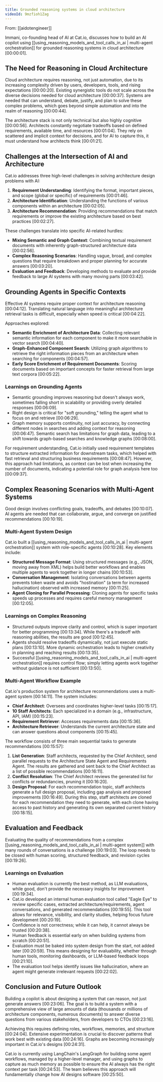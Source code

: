 ```yaml
---
title: Grounded reasoning systems in cloud architecture
videoId: 9mzfioh1Zag
---
```


From: [[aidotengineer]] <br/> 

Immani, co-founding head of AI at Cat.io, discusses how to build an AI copilot using [[using_reasoning_models_and_tool_calls_in_ai | multi-agent orchestration]] for grounded reasoning systems in cloud architecture <a class="yt-timestamp" data-t="00:00:01">[00:00:01]</a>.

## The Need for Reasoning in Cloud Architecture
Cloud architecture requires reasoning, not just automation, due to its increasing complexity driven by users, developers, tools, and rising expectations <a class="yt-timestamp" data-t="00:00:20">[00:00:20]</a>. Existing synergistic tools do not scale across the diverse decisions needed for cloud architecture <a class="yt-timestamp" data-t="00:00:37">[00:00:37]</a>. Systems are needed that can understand, debate, justify, and plan to solve these complex problems, which goes beyond simple automation and into the realm of reasoning <a class="yt-timestamp" data-t="00:00:44">[00:00:44]</a>.

The architecture stack is not only technical but also highly cognitive <a class="yt-timestamp" data-t="00:00:56">[00:00:56]</a>. Architects constantly negotiate tradeoffs based on defined requirements, available time, and resources <a class="yt-timestamp" data-t="00:01:04">[00:01:04]</a>. They rely on scattered and implicit context for decisions, and for AI to capture this, it must understand how architects think <a class="yt-timestamp" data-t="00:01:21">[00:01:21]</a>.

## Challenges at the Intersection of AI and Architecture
Cat.io addresses three high-level challenges in solving architecture design problems with AI:
1.  **Requirement Understanding**: Identifying the format, important pieces, and scope (global or specific) of requirements <a class="yt-timestamp" data-t="00:01:46">[00:01:46]</a>.
2.  **Architecture Identification**: Understanding the functions of various components within an architecture <a class="yt-timestamp" data-t="00:02:05">[00:02:05]</a>.
3.  **Architecture Recommendation**: Providing recommendations that match requirements or improve the existing architecture based on best practices <a class="yt-timestamp" data-t="00:02:27">[00:02:27]</a>.

These challenges translate into specific AI-related hurdles:
*   **Mixing Semantic and Graph Context**: Combining textual requirement documents with inherently graph-structured architecture data <a class="yt-timestamp" data-t="00:02:56">[00:02:56]</a>.
*   **Complex Reasoning Scenarios**: Handling vague, broad, and complex questions that require breakdown and proper planning for accurate answers <a class="yt-timestamp" data-t="00:03:20">[00:03:20]</a>.
*   **Evaluation and Feedback**: Developing methods to evaluate and provide feedback to large AI systems with many moving parts <a class="yt-timestamp" data-t="00:03:42">[00:03:42]</a>.

## Grounding Agents in Specific Contexts
Effective AI systems require proper context for architecture reasoning <a class="yt-timestamp" data-t="00:04:12">[00:04:12]</a>. Translating natural language into meaningful architecture retrieval tasks is difficult, especially when speed is critical <a class="yt-timestamp" data-t="00:04:22">[00:04:22]</a>.

Approaches explored:
*   **Semantic Enrichment of Architecture Data**: Collecting relevant semantic information for each component to make it more searchable in vector search <a class="yt-timestamp" data-t="00:04:40">[00:04:40]</a>.
*   **Graph-Enhanced Component Search**: Utilizing graph algorithms to retrieve the right information pieces from an architecture when searching for components <a class="yt-timestamp" data-t="00:04:57">[00:04:57]</a>.
*   **Early Score Enrichment of Requirement Documents**: Scoring documents based on important concepts for faster retrieval from large text corpora <a class="yt-timestamp" data-t="00:05:22">[00:05:22]</a>.

### Learnings on Grounding Agents
*   Semantic grounding improves reasoning but doesn't always work, sometimes falling short in scalability or providing overly detailed responses <a class="yt-timestamp" data-t="00:06:09">[00:06:09]</a>.
*   Right design is critical for "soft grounding," telling the agent what to focus on and retrieve <a class="yt-timestamp" data-t="00:06:29">[00:06:29]</a>.
*   Graph memory supports continuity, not just accuracy, by connecting different nodes in searches and adding context for reasoning <a class="yt-timestamp" data-t="00:06:47">[00:06:47]</a>. Semantic search has limitations for graph data, leading to a shift towards graph-based searches and knowledge graphs <a class="yt-timestamp" data-t="00:08:00">[00:08:00]</a>.

For requirement understanding, Cat.io initially used requirement templates to structure extracted information for downstream tasks, which helped with fast retrieval and structuring business requirements <a class="yt-timestamp" data-t="00:08:47">[00:08:47]</a>. However, this approach had limitations, as context can be lost when increasing the number of documents, indicating a potential role for graph analysis here too <a class="yt-timestamp" data-t="00:09:37">[00:09:37]</a>.

## Complex Reasoning Scenarios with Multi-Agent Systems
Good design involves conflicting goals, tradeoffs, and debates <a class="yt-timestamp" data-t="00:10:07">[00:10:07]</a>. AI agents are needed that can collaborate, argue, and converge on justified recommendations <a class="yt-timestamp" data-t="00:10:19">[00:10:19]</a>.

### Multi-Agent System Design
Cat.io built a [[using_reasoning_models_and_tool_calls_in_ai | multi-agent orchestration]] system with role-specific agents <a class="yt-timestamp" data-t="00:10:28">[00:10:28]</a>. Key elements include:
*   **Structured Message Format**: Using structured messages (e.g., JSON, moving away from XML) helps build better workflows and enables multiple agents to work together in longer chains <a class="yt-timestamp" data-t="00:10:53">[00:10:53]</a>.
*   **Conversation Management**: Isolating conversations between agents prevents token waste and avoids "hostination" (a term for increased hallucination) observed with increased memory <a class="yt-timestamp" data-t="00:11:25">[00:11:25]</a>.
*   **Agent Cloning for Parallel Processing**: Cloning agents for specific tasks speeds up processes and requires careful memory management <a class="yt-timestamp" data-t="00:12:05">[00:12:05]</a>.

### Learnings on Complex Reasoning
*   Structured outputs improve clarity and control, which is super important for better programming <a class="yt-timestamp" data-t="00:13:34">[00:13:34]</a>. While there's a tradeoff with reasoning abilities, the results are good <a class="yt-timestamp" data-t="00:12:45">[00:12:45]</a>.
*   Agents should resolve tradeoffs dynamically, not just execute static plans <a class="yt-timestamp" data-t="00:13:10">[00:13:10]</a>. More dynamic orchestration leads to higher creativity in planning and reaching results <a class="yt-timestamp" data-t="00:13:35">[00:13:35]</a>.
*   Successful [[using_reasoning_models_and_tool_calls_in_ai | multi-agent orchestration]] requires control flow; simply letting agents work together without guidance is not sufficient <a class="yt-timestamp" data-t="00:13:50">[00:13:50]</a>.

### Multi-Agent Workflow Example
Cat.io's production system for architecture recommendations uses a multi-agent system <a class="yt-timestamp" data-t="00:14:11">[00:14:11]</a>.
The system includes:
*   **Chief Architect**: Oversees and coordinates higher-level tasks <a class="yt-timestamp" data-t="00:15:17">[00:15:17]</a>.
*   **10 Staff Architects**: Each specialized in a domain (e.g., infrastructure, API, IAM) <a class="yt-timestamp" data-t="00:15:23">[00:15:23]</a>.
*   **Requirement Retriever**: Accesses requirements data <a class="yt-timestamp" data-t="00:15:36">[00:15:36]</a>.
*   **Architecture Retriever**: Understands the current architecture state and can answer questions about components <a class="yt-timestamp" data-t="00:15:45">[00:15:45]</a>.

The workflow consists of three main sequential tasks to generate recommendations <a class="yt-timestamp" data-t="00:15:57">[00:15:57]</a>:
1.  **List Generation**: Staff architects, requested by the Chief Architect, send parallel requests to the Architecture State Agent and Requirements Agent. The results are gathered and sent back to the Chief Architect as a list of possible recommendations <a class="yt-timestamp" data-t="00:16:11">[00:16:11]</a>.
2.  **Conflict Resolution**: The Chief Architect reviews the generated list for conflicts or redundancies, pruning it <a class="yt-timestamp" data-t="00:16:20">[00:16:20]</a>.
3.  **Design Proposal**: For each recommendation topic, staff architects generate a full design proposal, including gap analysis and proposed improvements <a class="yt-timestamp" data-t="00:16:49">[00:16:49]</a>. During this step, staff architects are cloned for each recommendation they need to generate, with each clone having access to past history and generating its own separated current history <a class="yt-timestamp" data-t="00:18:15">[00:18:15]</a>.

## Evaluation and Feedback
Evaluating the quality of recommendations from a complex [[using_reasoning_models_and_tool_calls_in_ai | multi-agent system]] with many rounds of conversations is a challenge <a class="yt-timestamp" data-t="00:19:03">[00:19:03]</a>. The loop needs to be closed with human scoring, structured feedback, and revision cycles <a class="yt-timestamp" data-t="00:19:26">[00:19:26]</a>.

### Learnings on Evaluation
*   Human evaluation is currently the best method, as LLM evaluations, while good, don't provide the necessary insights for improvement <a class="yt-timestamp" data-t="00:19:34">[00:19:34]</a>.
*   Cat.io developed an internal human evaluation tool called "Eagle Eye" to review specific cases, extracted architecture/requirements, agent conversations, and generated recommendations <a class="yt-timestamp" data-t="00:19:55">[00:19:55]</a>. This tool allows for relevance, visibility, and clarity studies, helping focus future development <a class="yt-timestamp" data-t="00:20:19">[00:20:19]</a>.
*   Confidence is not correctness; while it can help, it cannot always be trusted <a class="yt-timestamp" data-t="00:20:38">[00:20:38]</a>.
*   Human feedback is essential early on when building systems from scratch <a class="yt-timestamp" data-t="00:20:51">[00:20:51]</a>.
*   Evaluation must be baked into system design from the start, not added later <a class="yt-timestamp" data-t="00:20:59">[00:20:59]</a>. This means designing for evaluability, whether through human tools, monitoring dashboards, or LLM-based feedback loops <a class="yt-timestamp" data-t="00:21:10">[00:21:10]</a>.
*   The evaluation tool helps identify issues like hallucination, where an agent might generate irrelevant requests <a class="yt-timestamp" data-t="00:22:02">[00:22:02]</a>.

## Conclusion and Future Outlook
Building a copilot is about designing a system that can reason, not just generate answers <a class="yt-timestamp" data-t="00:23:06">[00:23:06]</a>. The goal is to build a system with a comprehensive view of large amounts of data (thousands or millions of architecture components, numerous documents) to answer diverse questions from various stakeholders, from developers to CTOs <a class="yt-timestamp" data-t="00:23:16">[00:23:16]</a>.

Achieving this requires defining roles, workflows, memories, and structure <a class="yt-timestamp" data-t="00:24:04">[00:24:04]</a>. Extensive experimentation is crucial to discover patterns that work best with existing data <a class="yt-timestamp" data-t="00:24:16">[00:24:16]</a>. Graphs are becoming increasingly important in Cat.io's designs <a class="yt-timestamp" data-t="00:24:31">[00:24:31]</a>.

Cat.io is currently using LangChain's LangGraph for building some agent workflows, managed by a higher-level manager, and using graphs to capture as much memory as possible to ensure the AI always has the right context per task <a class="yt-timestamp" data-t="00:24:53">[00:24:53]</a>. The team believes this approach will fundamentally change how AI designs software <a class="yt-timestamp" data-t="00:25:50">[00:25:50]</a>.
